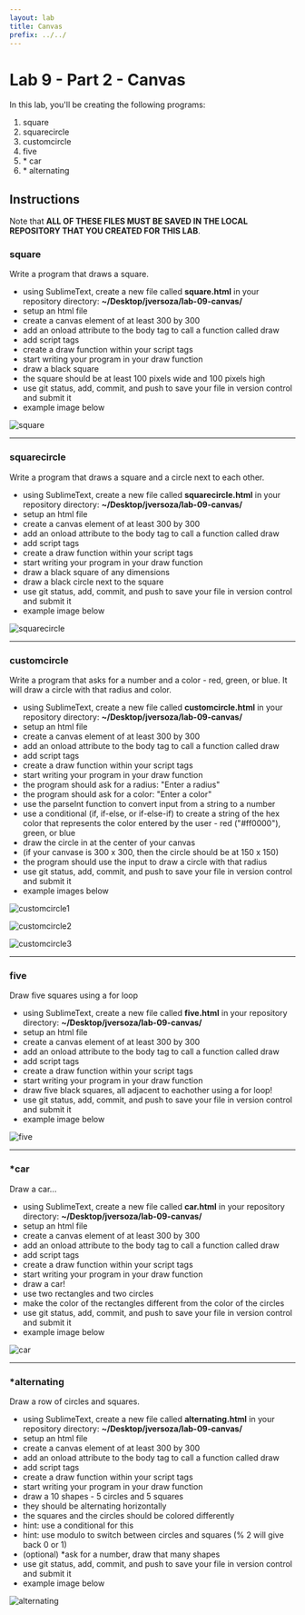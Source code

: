 ```yaml
---
layout: lab
title: Canvas
prefix: ../../
---
```

# Lab 9 - Part 2 - Canvas

In this lab, you'll be creating the following programs:

1. square
2. squarecircle
3. customcircle
4. five
5. \* car
6. \* alternating



## Instructions

Note that __ALL OF THESE FILES MUST BE SAVED IN THE LOCAL REPOSITORY THAT YOU CREATED FOR THIS LAB__.

### square

Write a program that draws a square.

* using SublimeText, create a new file called __square.html__ in your repository directory: __~/Desktop/jversoza/lab-09-canvas/__
* setup an html file
* create a canvas element of at least 300 by 300
* add an onload attribute to the body tag to call a function called draw
* add script tags
* create a draw function within your script tags
* start writing your program in your draw function
* draw a black square
* the square should be at least 100 pixels wide and 100 pixels high
* use git status, add, commit, and push to save your file in version control and submit it
* example image below

![square](../../resources/img/lab-09-square.png)

<hr>

### squarecircle

Write a program that draws a square and a circle next to each other.

* using SublimeText, create a new file called __squarecircle.html__ in your repository directory: __~/Desktop/jversoza/lab-09-canvas/__
* setup an html file
* create a canvas element of at least 300 by 300
* add an onload attribute to the body tag to call a function called draw
* add script tags
* create a draw function within your script tags
* start writing your program in your draw function
* draw a black square of any dimensions
* draw a black circle next to the square
* use git status, add, commit, and push to save your file in version control and submit it
* example image below

![squarecircle](../../resources/img/lab-09-squarecircle.png)

<hr>


### customcircle

Write a program that asks for a number and a color - red, green, or blue. It will draw a circle with that radius and color.

* using SublimeText, create a new file called __customcircle.html__ in your repository directory: __~/Desktop/jversoza/lab-09-canvas/__
* setup an html file
* create a canvas element of at least 300 by 300
* add an onload attribute to the body tag to call a function called draw
* add script tags
* create a draw function within your script tags
* start writing your program in your draw function
* the program should ask for a radius: "Enter a radius"
* the program should ask for a color: "Enter a color"
* use the parseInt function to convert input from a string to a number
* use a conditional (if, if-else, or if-else-if) to create a string of the hex color that represents the color entered by the user - red ("#ff0000"), green, or blue
* draw the circle in at the center of your canvas
* (if your canvase is 300 x 300, then the circle should be at 150 x 150)
* the program should use the input to draw a circle with that radius
* use git status, add, commit, and push to save your file in version control and submit it
* example images below

![customcircle1](../../resources/img/lab-09-customcircle-1.png)

![customcircle2](../../resources/img/lab-09-customcircle-2.png)

![customcircle3](../../resources/img/lab-09-customcircle-3.png)

<hr>

### five

Draw five squares using a for loop

* using SublimeText, create a new file called __five.html__ in your repository directory: __~/Desktop/jversoza/lab-09-canvas/__
* setup an html file
* create a canvas element of at least 300 by 300
* add an onload attribute to the body tag to call a function called draw
* add script tags
* create a draw function within your script tags
* start writing your program in your draw function
* draw five black squares, all adjacent to eachother using a for loop!
* use git status, add, commit, and push to save your file in version control and submit it
* example image below

![five](../../resources/img/lab-09-five.png)


<hr>

### \*car

Draw a car...

* using SublimeText, create a new file called __car.html__ in your repository directory: __~/Desktop/jversoza/lab-09-canvas/__
* setup an html file
* create a canvas element of at least 300 by 300
* add an onload attribute to the body tag to call a function called draw
* add script tags
* create a draw function within your script tags
* start writing your program in your draw function
* draw a car!
* use two rectangles and two circles
* make the color of the rectangles different from the color of the circles
* use git status, add, commit, and push to save your file in version control and submit it
* example image below

![car](../../resources/img/lab-09-car.png)

<hr>

### \*alternating

Draw a row of circles and squares.

* using SublimeText, create a new file called __alternating.html__ in your repository directory: __~/Desktop/jversoza/lab-09-canvas/__
* setup an html file
* create a canvas element of at least 300 by 300
* add an onload attribute to the body tag to call a function called draw
* add script tags
* create a draw function within your script tags
* start writing your program in your draw function
* draw a 10 shapes - 5 circles and 5 squares
* they should be alternating horizontally
* the squares and the circles should be colored differently
* hint: use a conditional for this
* hint: use modulo to switch between circles and squares (% 2 will give back 0 or 1)
* (optional) \*ask for a number, draw that many shapes
* use git status, add, commit, and push to save your file in version control and submit it
* example image below

![alternating](../../resources/img/lab-09-alternating.png)
